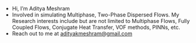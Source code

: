 -  Hi, I’m Aditya Meshram
- Involved in simulating Multiphase, Two-Phase Dispersed Flows. My Research interests include but are not limited to Multiphase Flows, Fully Coupled Flows, Conjugate Heat Transfer, VOF methods, PINNs, etc. 
-  Reach out to me at adityakmeshram@gmail.com 


<!---
meshram1/meshram1 is a ✨ special ✨ repository because its `README.md` (this file) appears on your GitHub profile.
You can click the Preview link to take a look at your changes.
--->
